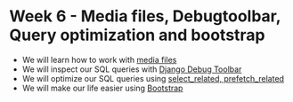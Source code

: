 # Week 6 - Media files, Debugtoolbar, Query optimization and bootstrap

* We will learn how to work with [media files](https://docs.djangoproject.com/en/1.10/howto/static-files/#serving-files-uploaded-by-a-user-during-development)
* We will inspect our SQL queries with [Django Debug Toolbar](https://django-debug-toolbar.readthedocs.io/en/stable/installation.html)
* We will optimize our SQL queries using [select_related, prefetch_related](https://docs.djangoproject.com/en/1.10/ref/models/querysets/#select-related)
* We will make our life easier using [Bootstrap](http://getbootstrap.com/)